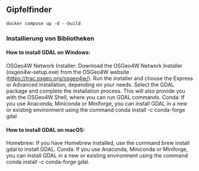 ## Gipfelfinder

    docker compose up -d --build

### Installierung von Bibliotheken

#### How to install GDAL on Windows:
OSGeo4W Network Installer: Download the OSGeo4W Network Installer (osgeo4w-setup.exe) from the OSGeo4W website (https://trac.osgeo.org/osgeo4w/). Run the installer and choose the Express or Advanced installation, depending on your needs. Select the GDAL package and complete the installation process. This will also provide you with the OSGeo4W Shell, where you can run GDAL commands.
Conda: If you use Anaconda, Miniconda or Miniforge, you can install GDAL in a new or existing environment using the command conda install -c conda-forge gdal

#### How to install GDAL on macOS:
Homebrew: If you have Homebrew installed, use the command brew install gdal to install GDAL.
Conda: If you use Anaconda, Miniconda or Miniforge, you can install GDAL in a new or existing environment using the command conda install -c conda-forge gdal.